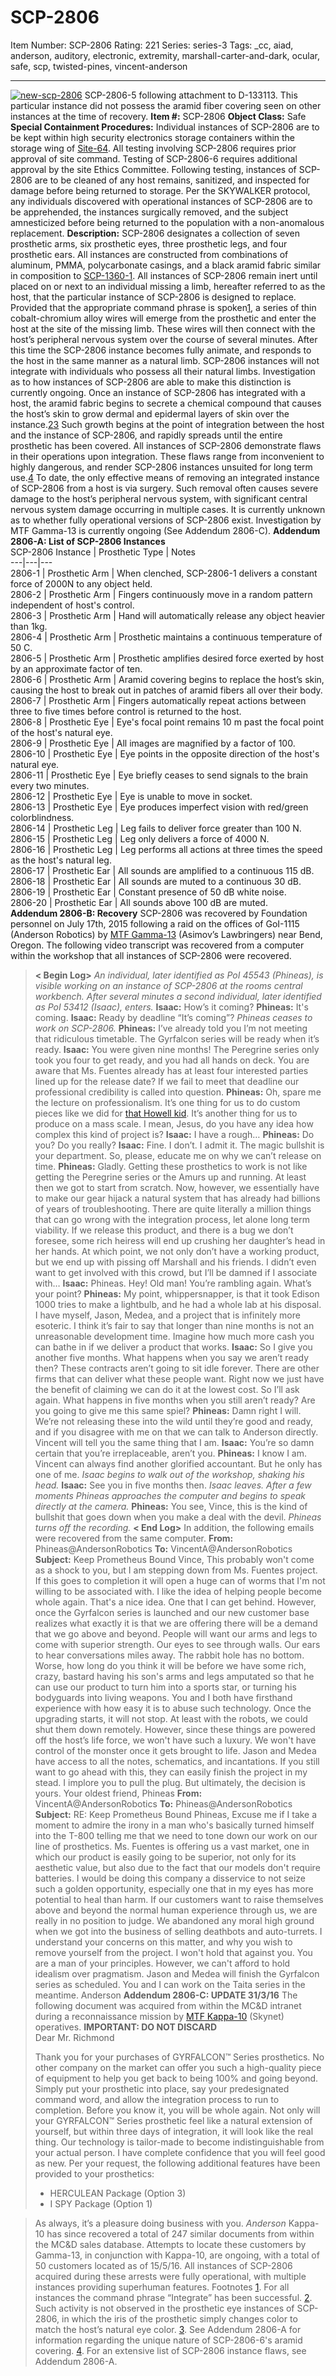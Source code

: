 # SCP-2806
Item Number: SCP-2806
Rating: 221
Series: series-3
Tags: _cc, aiad, anderson, auditory, electronic, extremity, marshall-carter-and-dark, ocular, safe, scp, twisted-pines, vincent-anderson

---

[![new-scp-2806](https://scp-wiki.wdfiles.com/local--resized-images/scp-2806/new-scp-2806/medium.jpg)](https://scp-wiki.wdfiles.com/local--files/scp-2806/new-scp-2806)
SCP-2806-5 following attachment to D-133113. This particular instance did not possess the aramid fiber covering seen on other instances at the time of recovery.
**Item #:** SCP-2806
**Object Class:** Safe
**Special Containment Procedures:** Individual instances of SCP-2806 are to be kept within high security electronics storage containers within the storage wing of [Site-64](/secure-facility-dossier-site-64). All testing involving SCP-2806 requires prior approval of site command. Testing of SCP-2806-6 requires additional approval by the site Ethics Committee. Following testing, instances of SCP-2806 are to be cleaned of any host remains, sanitized, and inspected for damage before being returned to storage.
Per the SKYWALKER protocol, any individuals discovered with operational instances of SCP-2806 are to be apprehended, the instances surgically removed, and the subject amnesticized before being returned to the population with a non-anomalous replacement.
**Description:** SCP-2806 designates a collection of seven prosthetic arms, six prosthetic eyes, three prosthetic legs, and four prosthetic ears. All instances are constructed from combinations of aluminum, PMMA, polycarbonate casings, and a black aramid fabric similar in composition to [SCP-1360-1](/scp-1360).
All instances of SCP-2806 remain inert until placed on or next to an individual missing a limb, hereafter referred to as the host, that the particular instance of SCP-2806 is designed to replace. Provided that the appropriate command phrase is spoken[1](javascript:;), a series of thin cobalt-chromium alloy wires will emerge from the prosthetic and enter the host at the site of the missing limb. These wires will then connect with the host’s peripheral nervous system over the course of several minutes. After this time the SCP-2806 instance becomes fully animate, and responds to the host in the same manner as a natural limb. SCP-2806 instances will not integrate with individuals who possess all their natural limbs. Investigation as to how instances of SCP-2806 are able to make this distinction is currently ongoing.
Once an instance of SCP-2806 has integrated with a host, the aramid fabric begins to secrete a chemical compound that causes the host’s skin to grow dermal and epidermal layers of skin over the instance.[2](javascript:;)[3](javascript:;) Such growth begins at the point of integration between the host and the instance of SCP-2806, and rapidly spreads until the entire prosthetic has been covered.
All instances of SCP-2806 demonstrate flaws in their operations upon integration. These flaws range from inconvenient to highly dangerous, and render SCP-2806 instances unsuited for long term use.[4](javascript:;) To date, the only effective means of removing an integrated instance of SCP-2806 from a host is via surgery. Such removal often causes severe damage to the host’s peripheral nervous system, with significant central nervous system damage occurring in multiple cases. It is currently unknown as to whether fully operational versions of SCP-2806 exist. Investigation by MTF Gamma-13 is currently ongoing (See Addendum 2806-C).
**Addendum 2806-A: List of SCP-2806 Instances**  
SCP-2806 Instance | Prosthetic Type | Notes  
---|---|---  
2806-1 | Prosthetic Arm | When clenched, SCP-2806-1 delivers a constant force of 2000N to any object held.  
2806-2 | Prosthetic Arm | Fingers continuously move in a random pattern independent of host's control.  
2806-3 | Prosthetic Arm | Hand will automatically release any object heavier than 1kg.  
2806-4 | Prosthetic Arm | Prosthetic maintains a continuous temperature of 50 C.  
2806-5 | Prosthetic Arm | Prosthetic amplifies desired force exerted by host by an approximate factor of ten.  
2806-6 | Prosthetic Arm | Aramid covering begins to replace the host’s skin, causing the host to break out in patches of aramid fibers all over their body.  
2806-7 | Prosthetic Arm | Fingers automatically repeat actions between three to five times before control is returned to the host.  
2806-8 | Prosthetic Eye | Eye's focal point remains 10 m past the focal point of the host's natural eye.  
2806-9 | Prosthetic Eye | All images are magnified by a factor of 100.  
2806-10 | Prosthetic Eye | Eye points in the opposite direction of the host's natural eye.  
2806-11 | Prosthetic Eye | Eye briefly ceases to send signals to the brain every two minutes.  
2806-12 | Prosthetic Eye | Eye is unable to move in socket.  
2806-13 | Prosthetic Eye | Eye produces imperfect vision with red/green colorblindness.  
2806-14 | Prosthetic Leg | Leg fails to deliver force greater than 100 N.  
2806-15 | Prosthetic Leg | Leg only delivers a force of 4000 N.  
2806-16 | Prosthetic Leg | Leg performs all actions at three times the speed as the host's natural leg.  
2806-17 | Prosthetic Ear | All sounds are amplified to a continuous 115 dB.  
2806-18 | Prosthetic Ear | All sounds are muted to a continuous 30 dB.  
2806-19 | Prosthetic Ear | Constant presence of 50 dB white noise.  
2806-20 | Prosthetic Ear | All sounds above 100 dB are muted.  
**Addendum 2806-B: Recovery**
SCP-2806 was recovered by Foundation personnel on July 17th, 2015 following a raid on the offices of GoI-1115 (Anderson Robotics) by [MTF Gamma-13](/the-elusive-anderson) (Asimov’s Lawbringers) near Bend, Oregon. The following video transcript was recovered from a computer within the workshop that all instances of SCP-2806 were recovered.
> **< Begin Log>**
> _An individual, later identified as PoI 45543 (Phineas), is visible working on an instance of SCP-2806 at the rooms central workbench. After several minutes a second individual, later identified as PoI 53412 (Isaac), enters._
> **Isaac:** How’s it coming?
> **Phineas:** It's coming.
> **Isaac:** Ready by deadline “It’s coming”?
> _Phineas ceases to work on SCP-2806._
> **Phineas:** I’ve already told you I’m not meeting that ridiculous timetable. The Gyrfalcon series will be ready when it’s ready.
> **Isaac:** You were given nine months! The Peregrine series only took you four to get ready, and you had all hands on deck. You are aware that Ms. Fuentes already has at least four interested parties lined up for the release date? If we fail to meet that deadline our professional credibility is called into question.
> **Phineas:** Oh, spare me the lecture on professionalism. It’s one thing for us to do custom pieces like we did for [that Howell kid](/good-as-new). It’s another thing for us to produce on a mass scale. I mean, Jesus, do you have any idea how complex this kind of project is?
> **Isaac:** I have a rough…
> **Phineas:** Do you? Do you really?
> **Isaac:** Fine. I don’t. I admit it. The magic bullshit is your department. So, please, educate me on why we can’t release on time.
> **Phineas:** Gladly. Getting these prosthetics to work is not like getting the Peregrine series or the Amurs up and running. At least then we got to start from scratch. Now, however, we essentially have to make our gear hijack a natural system that has already had billions of years of troubleshooting. There are quite literally a million things that can go wrong with the integration process, let alone long term viability. If we release this product, and there is a bug we don’t foresee, some rich heiress will end up crushing her daughter’s head in her hands. At which point, we not only don’t have a working product, but we end up with pissing off Marshall and his friends. I didn’t even want to get involved with this crowd, but I’ll be damned if I associate with…
> **Isaac:** Phineas. Hey! Old man! You’re rambling again. What’s your point?
> **Phineas:** My point, whippersnapper, is that it took Edison 1000 tries to make a lightbulb, and he had a whole lab at his disposal. I have myself, Jason, Medea, and a project that is infinitely more esoteric. I think it’s fair to say that longer than nine months is not an unreasonable development time. Imagine how much more cash you can bathe in if we deliver a product that works.
> **Isaac:** So I give you another five months. What happens when you say we aren’t ready then? These contracts aren’t going to sit idle forever. There are other firms that can deliver what these people want. Right now we just have the benefit of claiming we can do it at the lowest cost. So I’ll ask again. What happens in five months when you still aren’t ready? Are you going to give me this same spiel?
> **Phineas:** Damn right I will. We’re not releasing these into the wild until they’re good and ready, and if you disagree with me on that we can talk to Anderson directly. Vincent will tell you the same thing that I am.
> **Isaac:** You’re so damn certain that you’re irreplaceable, aren’t you.
> **Phineas:** I know I am. Vincent can always find another glorified accountant. But he only has one of me.
> _Isaac begins to walk out of the workshop, shaking his head._
> **Isaac:** See you in five months then.
> _Isaac leaves. After a few moments Phineas approaches the computer and begins to speak directly at the camera._
> **Phineas:** You see, Vince, this is the kind of bullshit that goes down when you make a deal with the devil.
> _Phineas turns off the recording._
> **< End Log>**
In addition, the following emails were recovered from the same computer.
> **From:** Phineas@AndersonRobotics
> **To:** VincentA@AndersonRobotics
> **Subject:** Keep Prometheus Bound
> Vince,
> This probably won't come as a shock to you, but I am stepping down from Ms. Fuentes project. If this goes to completion it will open a huge can of worms that I'm not willing to be associated with. I like the idea of helping people become whole again. That's a nice idea. One that I can get behind.
> However, once the Gyrfalcon series is launched and our new customer base realizes what exactly it is that we are offering there will be a demand that we go above and beyond. People will want our arms and legs to come with superior strength. Our eyes to see through walls. Our ears to hear conversations miles away. The rabbit hole has no bottom.
> Worse, how long do you think it will be before we have some rich, crazy, bastard having his son's arms and legs amputated so that he can use our product to turn him into a sports star, or turning his bodyguards into living weapons. You and I both have firsthand experience with how easy it is to abuse such technology. Once the upgrading starts, it will not stop. At least with the robots, we could shut them down remotely. However, since these things are powered off the host’s life force, we won't have such a luxury. We won't have control of the monster once it gets brought to life.
> Jason and Medea have access to all the notes, schematics, and incantations. If you still want to go ahead with this, they can easily finish the project in my stead. I implore you to pull the plug. But ultimately, the decision is yours.
> Your oldest friend,
> Phineas
> **From:** VincentA@AndersonRobotics
> **To:** Phineas@AndersonRobotics
> **Subject:** RE: Keep Prometheus Bound
> Phineas,
> Excuse me if I take a moment to admire the irony in a man who's basically turned himself into the T-800 telling me that we need to tone down our work on our line of prosthetics.
> Ms. Fuentes is offering us a vast market, one in which our product is easily going to be superior, not only for its aesthetic value, but also due to the fact that our models don't require batteries. I would be doing this company a disservice to not seize such a golden opportunity, especially one that in my eyes has more potential to heal than harm. If our customers want to raise themselves above and beyond the normal human experience through us, we are really in no position to judge. We abandoned any moral high ground when we got into the business of selling deathbots and auto-turrets.
> I understand your concerns on this matter, and why you wish to remove yourself from the project. I won't hold that against you. You are a man of your principles. However, we can't afford to hold idealism over pragmatism. Jason and Medea will finish the Gyrfalcon series as scheduled. You and I can work on the Taita series in the meantime.
> Anderson
**Addendum 2806-C: UPDATE 31/3/16**
The following document was acquired from within the MC&D intranet during a reconnaissance mission by [MTF Kappa-10](/aiad-homescreen) (Skynet) operatives.
> **IMPORTANT: DO NOT DISCARD**  
>  Dear Mr. Richmond  
>    
>  Thank you for your purchases of GYRFALCON™ Series prosthetics. No other company on the market can offer you such a high-quality piece of equipment to help you get back to being 100% and going beyond. Simply put your prosthetic into place, say your predesignated command word, and allow the integration process to run to completion. Before you know it, you will be whole again.
> Not only will your GYRFALCON™ Series prosthetic feel like a natural extension of yourself, but within three days of integration, it will look like the real thing. Our technology is tailor-made to become indistinguishable from your actual person. I have complete confidence that you will feel good as new.
> Per your request, the following additional features have been provided to your prosthetics:
>   * HERCULEAN Package (Option 3)
>   * I SPY Package (Option 1)
> 

> As always, it’s a pleasure doing business with you.
> _Anderson_
Kappa-10 has since recovered a total of 247 similar documents from within the MC&D sales database. Attempts to locate these customers by Gamma-13, in conjunction with Kappa-10, are ongoing, with a total of 50 customers located as of 15/5/16. All instances of SCP-2806 acquired during these arrests were fully operational, with multiple instances providing superhuman features.
Footnotes
[1](javascript:;). For all instances the command phrase “Integrate” has been successful.
[2](javascript:;). Such activity is not observed in the prosthetic eye instances of SCP-2806, in which the iris of the prosthetic simply changes color to match the host’s natural eye color.
[3](javascript:;). See Addendum 2806-A for information regarding the unique nature of SCP-2806-6's aramid covering.
[4](javascript:;). For an extensive list of SCP-2806 instance flaws, see Addendum 2806-A.